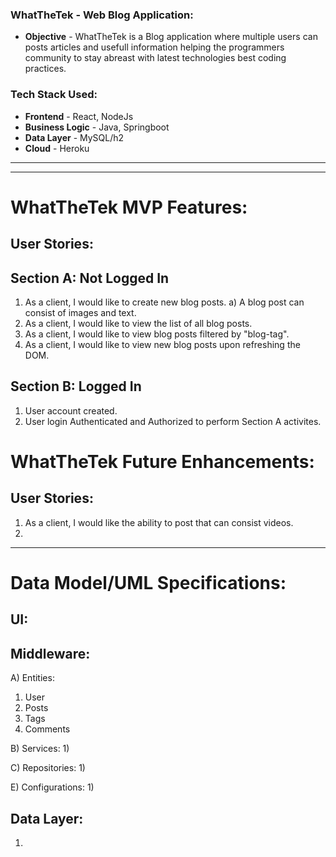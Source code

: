 ### WhatTheTek - Web Blog Application:
* **Objective** - WhatTheTek is a Blog application where multiple users can posts articles and usefull information helping the programmers community to stay abreast with latest technologies best coding practices.

### Tech Stack Used:
* **Frontend** - React, NodeJs
* **Business Logic** - Java, Springboot
* **Data Layer** - MySQL/h2
* **Cloud** - Heroku
<hr><hr>

# WhatTheTek MVP Features:
## User Stories:
## Section A: Not Logged In
1) As a client, I would like to create new blog posts.
   a) A blog post can consist of images and text.
2) As a client, I would like to view the list of all blog posts.
3) As a client, I would like to view blog posts filtered by "blog-tag".
4) As a client, I would like to view new blog posts upon refreshing the DOM.
## Section B: Logged In
1) User account created.
2) User login Authenticated and Authorized to perform Section A activites.

# WhatTheTek Future Enhancements:
## User Stories:
1) As a client, I would like the ability to post that can consist videos.
2) 

<hr>

# Data Model/UML Specifications:
## UI:

## Middleware:
A) Entities:
   1) User
   2) Posts
   3) Tags
   4) Comments
   
B) Services:
   1) 
   
C) Repositories:
   1) 

E) Configurations:
   1)
   
## Data Layer:  
   1) 

